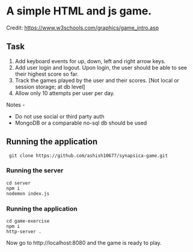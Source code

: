 # A simple HTML and js game.

Credit: https://www.w3schools.com/graphics/game_intro.asp

## Task

1. Add keyboard events for up, down, left and right arrow keys.
2. Add user login and logout. Upon login, the user should be able to see their highest score so far.
3. Track the games played by the user and their scores. [Not local or session storage; at db level]
4. Allow only 10 attempts per user per day.

Notes -

* Do not use social or third party auth
* MongoDB or a comparable no-sql db should be used

## Running the application

``` git clone https://github.com/ashish10677/synapsica-game.git```

### Running the server

``` 
cd server
npm i
nodemon index.js
```

### Running the application

``` 
cd game-exercise
npm i
http-server .
```

Now go to http://localhost:8080 and the game is ready to play.
